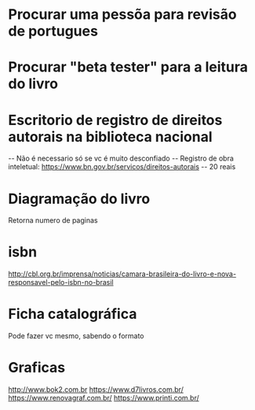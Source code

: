 # Procurar uma pessõa para revisão de portugues

# Procurar "beta tester" para a leitura do livro

# Escritorio de registro de direitos autorais na biblioteca nacional
 -- Não é necessario só se vc é muito desconfiado
 -- Registro de obra inteletual: https://www.bn.gov.br/servicos/direitos-autorais
 -- 20 reais

# Diagramação do livro
   Retorna numero de paginas

# isbn
http://cbl.org.br/imprensa/noticias/camara-brasileira-do-livro-e-nova-responsavel-pelo-isbn-no-brasil

# Ficha catalográfica
Pode fazer vc mesmo, sabendo o formato

# Graficas
http://www.bok2.com.br
https://www.d7livros.com.br/
https://www.renovagraf.com.br/
https://www.printi.com.br/
